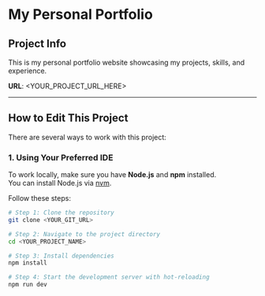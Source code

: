# My Personal Portfolio

## Project Info

This is my personal portfolio website showcasing my projects, skills, and experience.

**URL**: <YOUR_PROJECT_URL_HERE>

---

## How to Edit This Project

There are several ways to work with this project:

### 1. Using Your Preferred IDE

To work locally, make sure you have **Node.js** and **npm** installed.  
You can install Node.js via [nvm](https://github.com/nvm-sh/nvm#installing-and-updating).

Follow these steps:

```sh
# Step 1: Clone the repository
git clone <YOUR_GIT_URL>

# Step 2: Navigate to the project directory
cd <YOUR_PROJECT_NAME>

# Step 3: Install dependencies
npm install

# Step 4: Start the development server with hot-reloading
npm run dev
